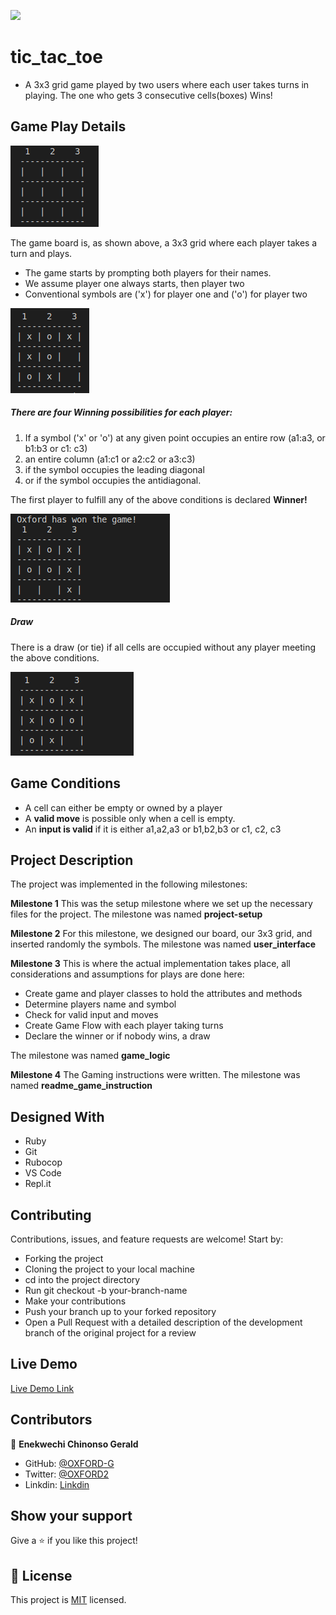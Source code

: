 ![](https://img.shields.io/badge/Microverse-blueviolet)

# tic_tac_toe
- A 3x3 grid game played by two users where each user takes turns in playing. The one who gets 3 consecutive cells(boxes) Wins!

## Game Play Details

![screenshot](asset/tic-tac-toe-board.png)

The game board is, as shown above, a 3x3 grid where each player takes a turn and plays.

- The game starts by prompting both players for their names.
- We assume player one always starts, then player two
- Conventional symbols are ('x') for player one and ('o') for player two

![screenshot](asset/tic-tac-toe-board2.png)

##### There are four Winning possibilities for each player:

1) If a symbol ('x' or 'o') at any given point occupies an entire row (a1:a3, or b1:b3 or c1: c3) 
2) an entire column (a1:c1 or a2:c2 or a3:c3) 
3) if the symbol occupies the leading diagonal 
4)  or if the symbol occupies the antidiagonal.

 The first player to fulfill any of the above conditions is declared **Winner!**

 ![screenshot](asset/tic-tac-toe-board3.png)

##### Draw

There is a draw (or tie) if all cells are occupied without any player meeting the above conditions.

![screenshot](asset/tic-tac-toe-board4.png)

## Game Conditions

- A cell can either be empty or owned by a player
- A **valid move** is possible only when a cell is empty.
- An **input is valid** if it is either a1,a2,a3 or b1,b2,b3 or c1, c2, c3



## Project Description

The project was implemented in the following milestones:

**Milestone 1**
This was the setup milestone where we set up the necessary files for the project. The milestone was named **project-setup**

**Milestone 2**
For this milestone, we designed our board, our 3x3 grid, and inserted randomly the symbols. The milestone was named  **user_interface**

**Milestone 3**
This is where the actual implementation takes place, all considerations and assumptions for plays are done here:

- Create game and player classes to hold the attributes and methods
- Determine players name and symbol
- Check for valid input and moves
- Create Game Flow with each player taking turns
- Declare the winner or if nobody wins, a draw

The milestone was named  **game_logic**

**Milestone 4**
The Gaming instructions were written. The milestone was named **readme_game_instruction**

## Designed With
- Ruby
- Git
- Rubocop
- VS Code
- Repl.it


## Contributing

Contributions, issues, and feature requests are welcome! Start by:

  - Forking the project
  - Cloning the project to your local machine
  - cd into the project directory
  - Run git checkout -b your-branch-name
  - Make your contributions
  - Push your branch up to your forked repository
  - Open a Pull Request with a detailed description of the development branch of the original project for a review


## Live Demo

[Live Demo Link](https://repl.it/github/Oxford-G/tic_tac_toe)

## Contributors


👤  **Enekwechi Chinonso Gerald**


- GitHub: [@OXFORD-G](https://github.com/OXFORD-G)
- Twitter: [@OXFORD2](https://twitter.com/OXFORD2)
- Linkdin: [Linkdin](www.linkedin.com/in/chinonso-enekwechi-a96954193)

## Show your support

Give a  ⭐️ if you like this project!

## 📝 License

This project is [MIT](https://choosealicense.com/licenses/mit/) licensed.
